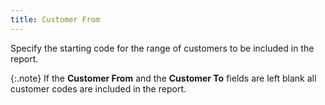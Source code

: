 ```yaml
---
title: Customer From
---
```



Specify the starting code for the range of customers to be included  in the report.


{:.note}
If the **Customer 
 From** and the **Customer To**  fields are left blank all customer codes are included in the report.
